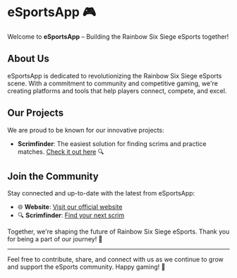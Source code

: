 # eSportsApp 🎮

Welcome to **eSportsApp** – Building the Rainbow Six Siege eSports together! 

## About Us
eSportsApp is dedicated to revolutionizing the Rainbow Six Siege eSports scene. With a commitment to community and competitive gaming, we're creating platforms and tools that help players connect, compete, and excel.

## Our Projects
We are proud to be known for our innovative projects:

- **Scrimfinder**: The easiest solution for finding scrims and practice matches. [Check it out here](https://scrimfinder.gg) 🔍

## Join the Community
Stay connected and up-to-date with the latest from eSportsApp:

- 🌐 **Website**: [Visit our official website](https://esportsapp.gg)
- 🔍 **Scrimfinder**: [Find your next scrim](https://scrimfinder.gg)

Together, we're shaping the future of Rainbow Six Siege eSports. Thank you for being a part of our journey! 🚀

---

Feel free to contribute, share, and connect with us as we continue to grow and support the eSports community. Happy gaming! 🎉
